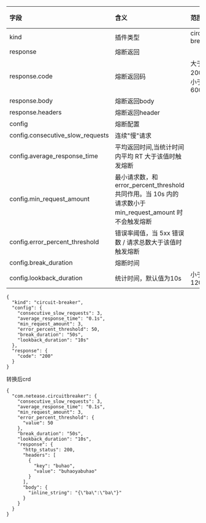 | 字段             | 含义         | 范围               | 备注           |
|:---------------|:-----------|:-----------------|:-------------|
| kind           | 插件类型       | circuit-breaker |              |
| response       | 熔断返回       |                  |              |    |
| response.code       | 熔断返回码       |   大于200且小于600               |              |    |
| response.body       | 熔断返回body      |                 |              |    |
| response.headers       | 熔断返回header       |               |              |    |
| config       | 熔断配置       |                  |              |    |
| config.consecutive_slow_requests       | 连续"慢"请求       |                  |              |    |
| config.average_response_time       | 平均返回时间,当统计时间内平均 RT 大于该值时触发熔断       |                  |              |    |
| config.min_request_amount       | 最小请求数，和 error_percent_threshold 共同作用。当 10s 内的请求数小于 min_request_amount 时不会触发熔断       |                  |              |    |
| config.error_percent_threshold       |   错误率阈值，当 5xx 错误数 / 请求总数大于该值时触发熔断       |                  |              |    |
| config.break_duration       | 熔断时间       |                  |              |    |
| config.lookback_duration       | 统计时间，默认值为10s       |  小于120s                |              |    |

```
{
  "kind": "circuit-breaker",
  "config": {
    "consecutive_slow_requests": 3,
    "average_response_time": "0.1s",
    "min_request_amount": 3,
    "error_percent_threshold": 50,
    "break_duration": "50s",
    "lookback_duration": "10s"  
  },
  "response": {
    "code": "200"
  }
}
```
转换后crd
```
{
  "com.netease.circuitbreaker": {
    "consecutive_slow_requests": 3,
    "average_response_time": "0.1s",
    "min_request_amount": 3,
    "error_percent_threshold": {
      "value": 50
    },
    "break_duration": "50s",
    "lookback_duration": "10s",
    "response": {
      "http_status": 200,
      "headers": [
        {
          "key": "buhao",
          "value": "buhaoyabuhao"
        }
      ],
      "body": {
        "inline_string": "{\"ba\":\"ba\"}"
      }
    }
  }
}
```